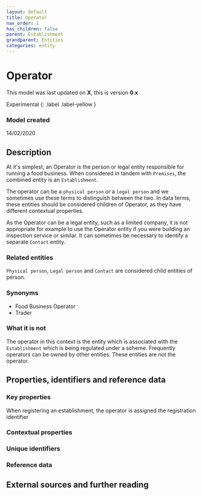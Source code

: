 ```yaml
---
layout: default
title: Operator
nav_order: 1
has_children: false
parent: Establishment
grandparent: Entities
categories: entity
---
```


# Operator
This model was last updated on **X**, this is version **0.x**

Experimental
{: .label .label-yellow }

### Model created
14/02/2020

## Description
At it's simplest, an Operator is the person or legal entity responsible for running a food business. When considered in tandem with `Premises`, the combined entity is an `Establishment`.

The operator can be a `physical person` or a `legal person` and we sometimes use these terms to distinguish between the two. In data terms, these entities should be considered children of Operator, as they have different contextual properties.

As the Operator can be a legal entity, such as a limited company, it is not appropriate for example to use the Operator entity if you were building an inspection service or similar. It can sometimes be necessary to identify a separate `Contact` entity.

### Related entities
`Physical person`, `Legal person` and `Contact` are considered child entities of person.

### Synonyms
-   Food Business Operator
-   Trader

### What it is not
The operator in this context is the entity which is associated with the `Establishment` which is being regulated under a scheme. Frequently operators can be owned by other entities. These entities are not the operator.

## Properties, identifiers and reference data

### Key properties
When registering an establishment, the operator is assigned the registration identifier

### Contextual properties

### Unique identifiers

### Reference data

## External sources and further reading
